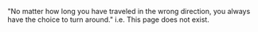 "No matter how long you have traveled in the wrong direction, you always have the choice to turn around." 			i.e. This page does not exist.   

<html>
<body>
<!-- <h1>US Air Force: Operational Energy </h1> -->
	
<div id="observablehq-7f417792">
  <div class="observablehq-viewof-visiblePoints"></div>
</div>

